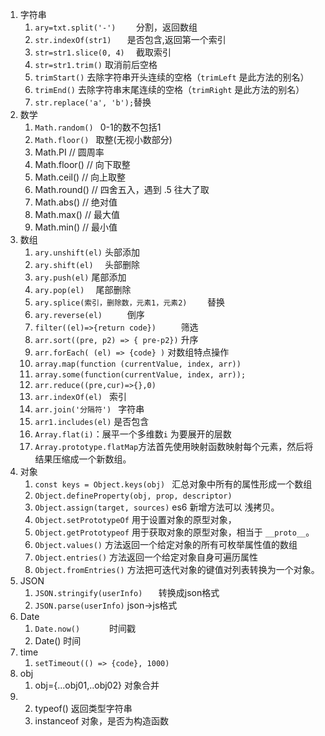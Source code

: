 1. 字符串
   1. `ary=txt.split('-')    `                     分割，返回数组
   2. `str.indexOf(str1)   `                      是否包含,返回第一个索引
   3. `str=str1.slice(0, 4)  `                    截取索引
   4. `str=str1.trim()`                           取消前后空格
   5. `trimStart()` 去除字符串开头连续的空格（`trimLeft` 是此方法的别名）
   6. `trimEnd()` 去除字符串末尾连续的空格（`trimRight` 是此方法的别名）
   6. `str.replace('a', 'b');`替换
2. 数学  
   1. `Math.random() `                            0-1的数不包括1
   2. `Math.floor() `                             取整(无视小数部分)
   3. Math.PI // 圆周率
   4. Math.floor() // 向下取整
   5. Math.ceil() // 向上取整
   6. Math.round() // 四舍五入，遇到  .5 往大了取
   7. Math.abs() // 绝对值
   8. Math.max() // 最大值
   9. Math.min() // 最小值
3. 数组
   1. `ary.unshift(el)`                           头部添加
   2. `ary.shift(el)  `                           头部删除
   3. `ary.push(el)`                              尾部添加
   4. `ary.pop(el)  `                             尾部删除
   5. `ary.splice(索引，删除数，元素1，元素2)    `                        替换
   6. `ary.reverse(el)     `                      倒序
   7. `filter((el)=>{return code})     `          筛选
   8. `arr.sort((pre, p2) => { pre-p2})`    升序
   9. `arr.forEach( (el) => {code} )`             对数组特点操作
   10. `array.map(function (currentValue, index, arr))`
   11. `array.some(function(currentValue, index, arr));`
   12. `arr.reduce((pre,cur)=>{},0)`
   13. `arr.indexOf(el)	` 索引
   14. `arr.join('分隔符')	` 字符串
   15. `arr1.includes(el)` 是否包含
   16. `Array.flat(i)`：展平一个多维数`i` 为要展开的层数
   17. `Array.prototype.flatMap`方法首先使用映射函数映射每个元素，然后将结果压缩成一个新数组。
4. 对象
   1. `const keys = Object.keys(obj) `            汇总对象中所有的属性形成一个数组
   2. `Object.defineProperty(obj, prop, descriptor)`
   3. `Object.assign(target, sources)` es6 新增方法可以 浅拷贝。
   4. `Object.setPrototypeOf` 用于设置对象的原型对象，
   5. `Object.getPrototypeof` 用于获取对象的原型对象，相当于 `__proto__`。
   6. `Object.values()` 方法返回一个给定对象的所有可枚举属性值的数组
   7. `Object.entries()` 方法返回一个给定对象自身可遍历属性
   8. `Object.fromEntries()` 方法把可迭代对象的键值对列表转换为一个对象。 
5. JSON
   1. `JSON.stringify(userInfo)   `               转换成json格式
   2. `JSON.parse(userInfo)`                      json->js格式
6. Date
   1. `Date.now()      `                          时间戳
   2. Date() 时间
7. time
   1. `setTimeout(() => {code}, 1000)`
8. obj
   1. obj={...obj01,..obj02}                    对象合并
9.  
   2. typeof() 返回类型字符串
   3. instanceof  对象，是否为构造函数